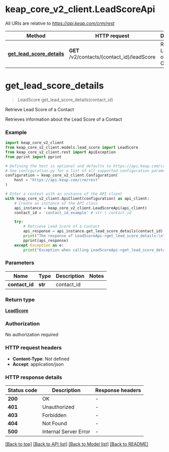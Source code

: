 # keap_core_v2_client.LeadScoreApi

All URIs are relative to *https://api.keap.com/crm/rest*

Method | HTTP request | Description
------------- | ------------- | -------------
[**get_lead_score_details**](LeadScoreApi.md#get_lead_score_details) | **GET** /v2/contacts/{contact_id}/leadScore | Retrieve Lead Score of a Contact


# **get_lead_score_details**
> LeadScore get_lead_score_details(contact_id)

Retrieve Lead Score of a Contact

Retrieves information about the Lead Score of a Contact

### Example


```python
import keap_core_v2_client
from keap_core_v2_client.models.lead_score import LeadScore
from keap_core_v2_client.rest import ApiException
from pprint import pprint

# Defining the host is optional and defaults to https://api.keap.com/crm/rest
# See configuration.py for a list of all supported configuration parameters.
configuration = keap_core_v2_client.Configuration(
    host = "https://api.keap.com/crm/rest"
)

# Enter a context with an instance of the API client
with keap_core_v2_client.ApiClient(configuration) as api_client:
    # Create an instance of the API class
    api_instance = keap_core_v2_client.LeadScoreApi(api_client)
    contact_id = 'contact_id_example' # str | contact_id

    try:
        # Retrieve Lead Score of a Contact
        api_response = api_instance.get_lead_score_details(contact_id)
        print("The response of LeadScoreApi->get_lead_score_details:\n")
        pprint(api_response)
    except Exception as e:
        print("Exception when calling LeadScoreApi->get_lead_score_details: %s\n" % e)
```


### Parameters


Name | Type | Description  | Notes
------------- | ------------- | ------------- | -------------
 **contact_id** | **str**| contact_id | 

### Return type

[**LeadScore**](LeadScore.md)

### Authorization

No authorization required

### HTTP request headers

 - **Content-Type**: Not defined
 - **Accept**: application/json

### HTTP response details

| Status code | Description | Response headers |
|-------------|-------------|------------------|
**200** | OK |  -  |
**401** | Unauthorized |  -  |
**403** | Forbidden |  -  |
**404** | Not Found |  -  |
**500** | Internal Server Error |  -  |

[[Back to top]](#) [[Back to API list]](../README.md#documentation-for-api-endpoints) [[Back to Model list]](../README.md#documentation-for-models) [[Back to README]](../README.md)

